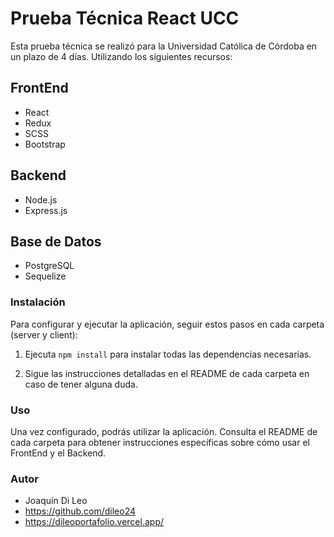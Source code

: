 # Prueba Técnica React UCC

Esta prueba técnica se realizó para la Universidad Católica de Córdoba en un plazo de 4 días. Utilizando los siguientes recursos:

## FrontEnd

- React
- Redux
- SCSS
- Bootstrap

## Backend

- Node.js
- Express.js

## Base de Datos

- PostgreSQL
- Sequelize

### Instalación

Para configurar y ejecutar la aplicación, seguir estos pasos en cada carpeta (server y client):

1. Ejecuta `npm install` para instalar todas las dependencias necesarias.

2. Sigue las instrucciones detalladas en el README de cada carpeta en caso de tener alguna duda.

### Uso

Una vez configurado, podrás utilizar la aplicación. Consulta el README de cada carpeta para obtener instrucciones específicas sobre cómo usar el FrontEnd y el Backend.

### Autor

- Joaquín Di Leo
- https://github.com/dileo24
- https://dileoportafolio.vercel.app/
